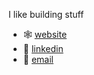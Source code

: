 I like building stuff

- 🕸️ [website](https://vivid-personal-hub.lovable.app/)
- 💼 [linkedin](https://www.linkedin.com/in/felipe-duarte-60a424277/)
- 📧 [email](mailto:felipeduartea04@gmail.com?subject=&body=) 


